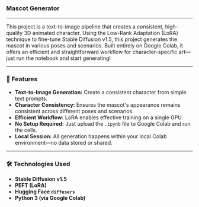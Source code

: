 ### Mascot Generator

---

This project is a text-to-image pipeline that creates a consistent, high-quality 3D animated character. Using the Low-Rank Adaptation (LoRA) technique to fine-tune Stable Diffusion v1.5, this project generates the mascot in various poses and scenarios. Built entirely on Google Colab, it offers an efficient and straightforward workflow for character-specific art—just run the notebook and start generating!

---

### 🚀 Features

* **Text-to-Image Generation:** Create a consistent character from simple text prompts.
* **Character Consistency:** Ensures the mascot's appearance remains consistent across different poses and scenarios.
* **Efficient Workflow:** LoRA enables effective training on a single GPU.
* **No Setup Required:** Just upload the `.ipynb` file to Google Colab and run the cells.
* **Local Session:** All generation happens within your local Colab environment—no data stored or shared.

---

### 🛠️ Technologies Used

* **Stable Diffusion v1.5**
* **PEFT (LoRA)**
* **Hugging Face `diffusers`**
* **Python 3 (via Google Colab)**
